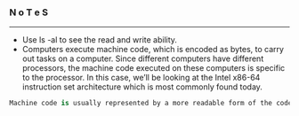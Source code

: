 ### N o T e S

---

* Use ls -al to see the read and write ability.
* Computers execute machine code, which is encoded as bytes, to carry out tasks on a
computer. Since different computers have different processors, the machine code
executed on these computers is specific to the processor. In this case, we’ll be looking at
the Intel x86-64 instruction set architecture which is most commonly found today.

```py
Machine code is usually represented by a more readable form of the code called assembly code.

```

